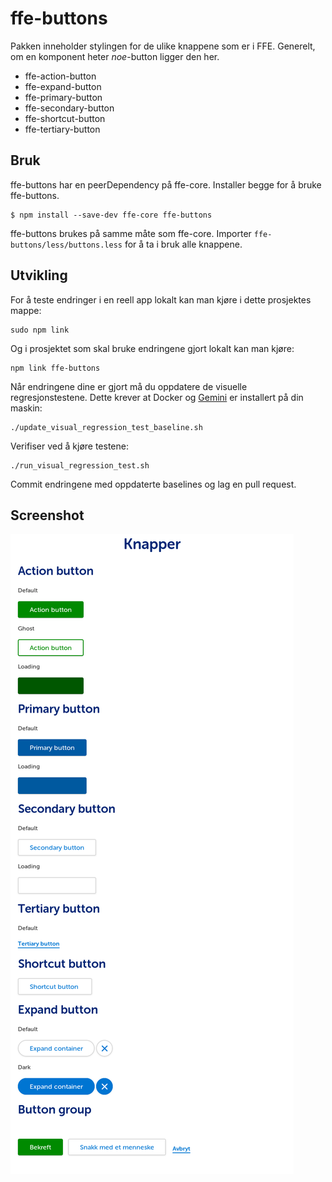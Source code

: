 # ffe-buttons

Pakken inneholder stylingen for de ulike knappene som er i FFE. Generelt, om en komponent heter _noe_-button ligger den her.

* ffe-action-button
* ffe-expand-button
* ffe-primary-button
* ffe-secondary-button
* ffe-shortcut-button
* ffe-tertiary-button

## Bruk

ffe-buttons har en peerDependency på ffe-core. Installer begge for å bruke ffe-buttons.

```sudo a
$ npm install --save-dev ffe-core ffe-buttons
```

ffe-buttons brukes på samme måte som ffe-core. Importer `ffe-buttons/less/buttons.less` for å ta i bruk alle knappene.

## Utvikling

For å teste endringer i en reell app lokalt kan man kjøre i dette prosjektes mappe:

```
sudo npm link
```

Og i prosjektet som skal bruke endringene gjort lokalt kan man kjøre:

```
npm link ffe-buttons
```

Når endringene dine er gjort må du oppdatere de visuelle regresjonstestene. Dette krever at Docker og
[Gemini](https://github.com/gemini-testing/gemini) er installert på din maskin:

```
./update_visual_regression_test_baseline.sh
```

Verifiser ved å kjøre testene:

```
./run_visual_regression_test.sh
```

Commit endringene med oppdaterte baselines og lag en pull request.

## Screenshot
![buttons](visual-tests/baseline-screenshots/example/plain/firefox-medium.png)
